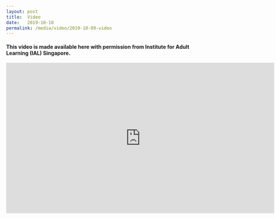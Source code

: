```yaml
---
layout: post
title:  Video
date:   2019-10-10
permalink: /media/video/2019-10-09-video
---
```


#### This video is made available here with permission from Institute for Adult Learning (IAL) Singapore.

<div class="bp-youtube">
<iframe width="727" height="409" src="https://www.youtube.com/embed/BBcR4KGDdL0" frameborder="0" allow="accelerometer; autoplay; encrypted-media; gyroscope; picture-in-picture" allowfullscreen></iframe>
</div>
